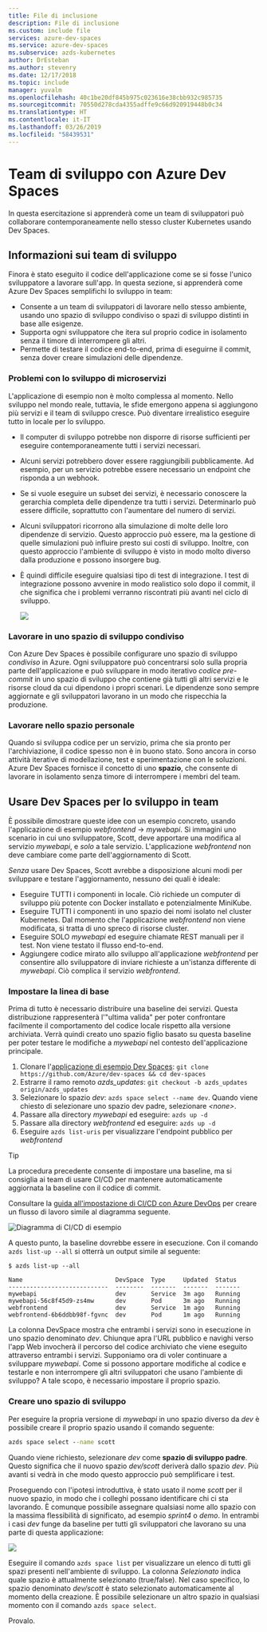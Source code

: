 ```yaml
---
title: File di inclusione
description: File di inclusione
ms.custom: include file
services: azure-dev-spaces
ms.service: azure-dev-spaces
ms.subservice: azds-kubernetes
author: DrEsteban
ms.author: stevenry
ms.date: 12/17/2018
ms.topic: include
manager: yuvalm
ms.openlocfilehash: 40c1be20df845b975c023616e38cbb932c985735
ms.sourcegitcommit: 70550d278cda4355adffe9c66d920919448b0c34
ms.translationtype: HT
ms.contentlocale: it-IT
ms.lasthandoff: 03/26/2019
ms.locfileid: "58439531"
---
```

# <a name="team-development-with-azure-dev-spaces"></a>Team di sviluppo con Azure Dev Spaces

In questa esercitazione si apprenderà come un team di sviluppatori può collaborare contemporaneamente nello stesso cluster Kubernetes usando Dev Spaces.

## <a name="learn-about-team-development"></a>Informazioni sui team di sviluppo
Finora è stato eseguito il codice dell'applicazione come se si fosse l'unico sviluppatore a lavorare sull'app. In questa sezione, si apprenderà come Azure Dev Spaces semplifichi lo sviluppo in team:
* Consente a un team di sviluppatori di lavorare nello stesso ambiente, usando uno spazio di sviluppo condiviso o spazi di sviluppo distinti in base alle esigenze.
* Supporta ogni sviluppatore che itera sul proprio codice in isolamento senza il timore di interrompere gli altri.
* Permette di testare il codice end-to-end, prima di eseguirne il commit, senza dover creare simulazioni delle dipendenze.

### <a name="challenges-with-developing-microservices"></a>Problemi con lo sviluppo di microservizi
L'applicazione di esempio non è molto complessa al momento. Nello sviluppo nel mondo reale, tuttavia, le sfide emergono appena si aggiungono più servizi e il team di sviluppo cresce. Può diventare irrealistico eseguire tutto in locale per lo sviluppo.

* Il computer di sviluppo potrebbe non disporre di risorse sufficienti per eseguire contemporaneamente tutti i servizi necessari.
* Alcuni servizi potrebbero dover essere raggiungibili pubblicamente. Ad esempio, per un servizio potrebbe essere necessario un endpoint che risponda a un webhook.
* Se si vuole eseguire un subset dei servizi, è necessario conoscere la gerarchia completa delle dipendenze tra tutti i servizi. Determinarlo può essere difficile, soprattutto con l'aumentare del numero di servizi.
* Alcuni sviluppatori ricorrono alla simulazione di molte delle loro dipendenze di servizio. Questo approccio può essere, ma la gestione di quelle simulazioni può influire presto sui costi di sviluppo. Inoltre, con questo approccio l'ambiente di sviluppo è visto in modo molto diverso dalla produzione e possono insorgere bug.
* È quindi difficile eseguire qualsiasi tipo di test di integrazione. I test di integrazione possono avvenire in modo realistico solo dopo il commit, il che significa che i problemi verranno riscontrati più avanti nel ciclo di sviluppo.

    ![](../articles/dev-spaces/media/common/microservices-challenges.png)

### <a name="work-in-a-shared-dev-space"></a>Lavorare in uno spazio di sviluppo condiviso
Con Azure Dev Spaces è possibile configurare uno spazio di sviluppo *condiviso* in Azure. Ogni sviluppatore può concentrarsi solo sulla propria parte dell'applicazione e può sviluppare in modo iterativo *codice pre-commit* in uno spazio di sviluppo che contiene già tutti gli altri servizi e le risorse cloud da cui dipendono i propri scenari. Le dipendenze sono sempre aggiornate e gli sviluppatori lavorano in un modo che rispecchia la produzione.

### <a name="work-in-your-own-space"></a>Lavorare nello spazio personale
Quando si sviluppa codice per un servizio, prima che sia pronto per l'archiviazione, il codice spesso non è in buono stato. Sono ancora in corso attività iterative di modellazione, test e sperimentazione con le soluzioni. Azure Dev Spaces fornisce il concetto di uno **spazio**, che consente di lavorare in isolamento senza timore di interrompere i membri del team.

## <a name="use-dev-spaces-for-team-development"></a>Usare Dev Spaces per lo sviluppo in team
È possibile dimostrare queste idee con un esempio concreto, usando l'applicazione di esempio *webfrontend* -> *mywebapi*. Si immagini uno scenario in cui uno sviluppatore, Scott, deve apportare una modifica al servizio *mywebapi*, e *solo* a tale servizio. L'applicazione *webfrontend* non deve cambiare come parte dell'aggiornamento di Scott.

_Senza_ usare Dev Spaces, Scott avrebbe a disposizione alcuni modi per sviluppare e testare l'aggiornamento, nessuno dei quali è ideale:
* Eseguire TUTTI i componenti in locale. Ciò richiede un computer di sviluppo più potente con Docker installato e potenzialmente MiniKube.
* Eseguire TUTTI i componenti in uno spazio dei nomi isolato nel cluster Kubernetes. Dal momento che l'applicazione *webfrontend* non viene modificata, si tratta di uno spreco di risorse cluster.
* Eseguire SOLO *mywebapi* ed eseguire chiamate REST manuali per il test. Non viene testato il flusso end-to-end.
* Aggiungere codice mirato allo sviluppo all'applicazione *webfrontend* per consentire allo sviluppatore di inviare richieste a un'istanza differente di *mywebapi*. Ciò complica il servizio *webfrontend*.

### <a name="set-up-your-baseline"></a>Impostare la linea di base
Prima di tutto è necessario distribuire una baseline dei servizi. Questa distribuzione rappresenterà l'"ultima valida" per poter confrontare facilmente il comportamento del codice locale rispetto alla versione archiviata. Verrà quindi creato uno spazio figlio basato su questa baseline per poter testare le modifiche a *mywebapi* nel contesto dell'applicazione principale.

1. Clonare l'[applicazione di esempio Dev Spaces](https://github.com/Azure/dev-spaces): `git clone https://github.com/Azure/dev-spaces && cd dev-spaces`
1. Estrarre il ramo remoto *azds_updates*: `git checkout -b azds_updates origin/azds_updates`
1. Selezionare lo spazio _dev_: `azds space select --name dev`. Quando viene chiesto di selezionare uno spazio dev padre, selezionare _\<none\>_.
1. Passare alla directory _mywebapi_ ed eseguire: `azds up -d`
1. Passare alla directory _webfrontend_ ed eseguire: `azds up -d`
1. Eseguire `azds list-uris` per visualizzare l'endpoint pubblico per _webfrontend_

> [!TIP]
> La procedura precedente consente di impostare una baseline, ma si consiglia ai team di usare CI/CD per mantenere automaticamente aggiornata la baseline con il codice di commit.
>
> Consultare la [guida all'impostazione di CI/CD con Azure DevOps](../articles/dev-spaces/how-to/setup-cicd.md) per creare un flusso di lavoro simile al diagramma seguente.
>
> ![Diagramma di CI/CD di esempio](../articles/dev-spaces/media/common/ci-cd-complex.png)

A questo punto, la baseline dovrebbe essere in esecuzione. Con il comando `azds list-up --all` si otterrà un output simile al seguente:

```
$ azds list-up --all

Name                          DevSpace  Type     Updated  Status
----------------------------  --------  -------  -------  -------
mywebapi                      dev       Service  3m ago   Running
mywebapi-56c8f45d9-zs4mw      dev       Pod      3m ago   Running
webfrontend                   dev       Service  1m ago   Running
webfrontend-6b6ddbb98f-fgvnc  dev       Pod      1m ago   Running
```

La colonna DevSpace mostra che entrambi i servizi sono in esecuzione in uno spazio denominato _dev_. Chiunque apra l'URL pubblico e navighi verso l'app Web invocherà il percorso del codice archiviato che viene eseguito attraverso entrambi i servizi. Supponiamo ora di voler continuare a sviluppare _mywebapi_. Come si possono apportare modifiche al codice e testarle e non interrompere gli altri sviluppatori che usano l'ambiente di sviluppo? A tale scopo, è necessario impostare il proprio spazio.

### <a name="create-a-dev-space"></a>Creare uno spazio di sviluppo
Per eseguire la propria versione di _mywebapi_ in uno spazio diverso da _dev_ è possibile creare il proprio spazio usando il comando seguente:

```cmd
azds space select --name scott
```

Quando viene richiesto, selezionare _dev_ come **spazio di sviluppo padre**. Questo significa che il nuovo spazio _dev/scott_ deriverà dallo spazio _dev_. Più avanti si vedrà in che modo questo approccio può semplificare i test.

Proseguendo con l'ipotesi introduttiva, è stato usato il nome _scott_ per il nuovo spazio, in modo che i colleghi possano identificare chi ci sta lavorando. È comunque possibile assegnare qualsiasi nome allo spazio con la massima flessibilità di significato, ad esempio _sprint4_ o _demo_. In entrambi i casi _dev_ funge da baseline per tutti gli sviluppatori che lavorano su una parte di questa applicazione:

![](../articles/dev-spaces/media/common/ci-cd-space-setup.png)

Eseguire il comando `azds space list` per visualizzare un elenco di tutti gli spazi presenti nell'ambiente di sviluppo. La colonna _Selezionato_ indica quale spazio è attualmente selezionato (true/false). Nel caso specifico, lo spazio denominato _dev/scott_ è stato selezionato automaticamente al momento della creazione. È possibile selezionare un altro spazio in qualsiasi momento con il comando `azds space select`.

Provalo.